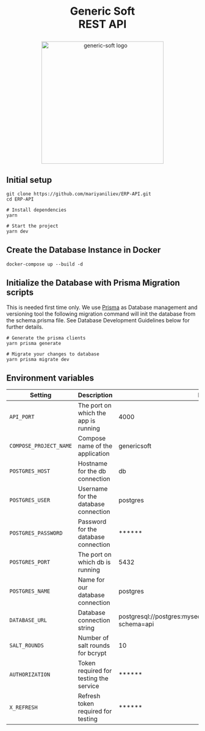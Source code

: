 <h1><p align="center">
  Generic Soft <br/>
  REST API
</p></h1>

<p align="center">
  <a href="https://genericsoft.bg/" target="blank"><img src="https://i.postimg.cc/hj6JSw-tv/gs.png" width="320" alt="generic-soft logo" /></a>
</p>

## Initial setup

```shell
git clone https://github.com/mariyaniliev/ERP-API.git
cd ERP-API

# Install dependencies
yarn

# Start the project
yarn dev
```

## Create the Database Instance in Docker

```shell
docker-compose up --build -d 
```

## Initialize the Database with Prisma Migration scripts

This is needed first time only. We use [Prisma](https://www.prisma.io/) as Database management and versioning tool the following migration command will init the database from the schema.prisma file. See Database Development Guidelines below for further details.

```shell
# Generate the prisma clients
yarn prisma generate

# Migrate your changes to database
yarn prisma migrate dev

```

## Environment variables

| Setting                   | Description                                | Default value                                                               |
| ------------------------- | ------------------------------------------ | --------------------------------------------------------------------------- |
| `API_PORT`                | The port on which the app is running       | 4000                                                                        |
| `COMPOSE_PROJECT_NAME`    | Compose name of the application            | genericsoft                                                                 |
| `POSTGRES_HOST`           | Hostname for the db connection             | db                                                                          |
| `POSTGRES_USER`           | Username for the database connection       | postgres                                                                    |
| `POSTGRES_PASSWORD`       | Password for the database connection       | \*\*\*\*\*\*                                                                |
| `POSTGRES_PORT`           | The port on which db is running            | 5432                                                                        |
| `POSTGRES_NAME`           | Name for our database connection           | postgres                                                                    |
| `DATABASE_URL`            | Database connection string                 | postgresql://postgres:mysecretpassword@localhost:5432/postgres?schema=api   |
| `SALT_ROUNDS`             | Number of salt rounds for bcrypt           | 10                                                                          |
| `AUTHORIZATION`           | Token required for testing the service     | \*\*\*\*\*\*                                                                |
| `X_REFRESH`               | Refresh token required for testing         | \*\*\*\*\*\*                                                                |

